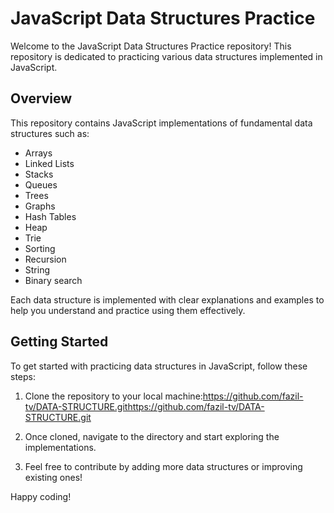# JavaScript Data Structures Practice

Welcome to the JavaScript Data Structures Practice repository! This repository is dedicated to practicing various data structures implemented in JavaScript.

## Overview
This repository contains JavaScript implementations of fundamental data structures such as:

- Arrays
- Linked Lists
- Stacks
- Queues
- Trees
- Graphs
- Hash Tables
- Heap
- Trie
- Sorting
- Recursion
- String
- Binary search

Each data structure is implemented with clear explanations and examples to help you understand and practice using them effectively.

## Getting Started
To get started with practicing data structures in JavaScript, follow these steps:

1. Clone the repository to your local machine:https://github.com/fazil-tv/DATA-STRUCTURE.githttps://github.com/fazil-tv/DATA-STRUCTURE.git
2. Once cloned, navigate to the directory and start exploring the implementations.

3. Feel free to contribute by adding more data structures or improving existing ones!

Happy coding!
